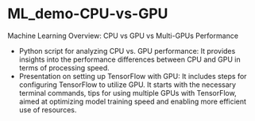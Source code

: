 # ML_demo-CPU-vs-GPU
Machine Learning Overview: CPU vs GPU vs Multi-GPUs Performance
- Python script for analyzing CPU vs. GPU performance: It provides insights into the performance differences between CPU and GPU in terms of processing speed.
- Presentation on setting up TensorFlow with GPU: It includes steps for configuring TensorFlow to utilize GPU. It starts with the necessary terminal commands, tips for using multiple GPUs with TensorFlow, aimed at optimizing model training speed and enabling more efficient use of resources.




